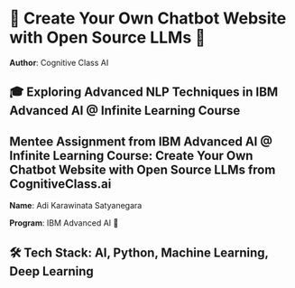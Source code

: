 # 🤖 Create Your Own Chatbot Website with Open Source LLMs 🚀

**Author**: Cognitive Class AI

## 🎓 Exploring Advanced NLP Techniques in IBM Advanced AI @ Infinite Learning Course

## Mentee Assignment from IBM Advanced AI @ Infinite Learning Course: Create Your Own Chatbot Website with Open Source LLMs from CognitiveClass.ai

**Name**: Adi Karawinata Satyanegara

**Program**: IBM Advanced AI 🌟

## 🛠️ Tech Stack: AI, Python, Machine Learning, Deep Learning
